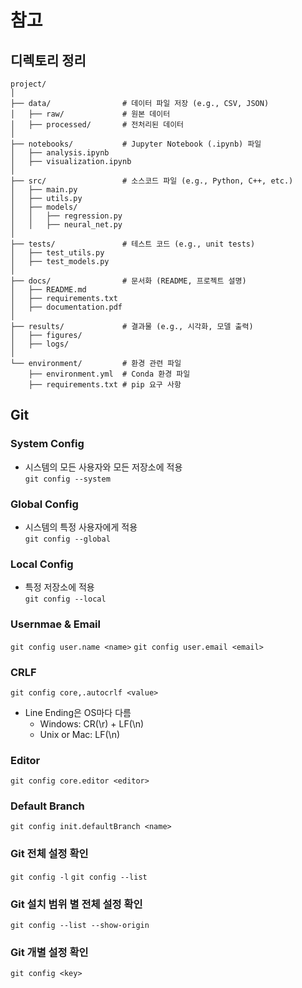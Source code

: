 # 참고

## 디렉토리 정리
```
project/
│
├── data/                # 데이터 파일 저장 (e.g., CSV, JSON)
│   ├── raw/             # 원본 데이터
│   ├── processed/       # 전처리된 데이터
│
├── notebooks/           # Jupyter Notebook (.ipynb) 파일
│   ├── analysis.ipynb
│   ├── visualization.ipynb
│
├── src/                 # 소스코드 파일 (e.g., Python, C++, etc.)
│   ├── main.py
│   ├── utils.py
│   ├── models/
│   │   ├── regression.py
│   │   ├── neural_net.py
│
├── tests/               # 테스트 코드 (e.g., unit tests)
│   ├── test_utils.py
│   ├── test_models.py
│
├── docs/                # 문서화 (README, 프로젝트 설명)
│   ├── README.md
│   ├── requirements.txt
│   ├── documentation.pdf
│
├── results/             # 결과물 (e.g., 시각화, 모델 출력)
│   ├── figures/
│   ├── logs/
│
└── environment/         # 환경 관련 파일
    ├── environment.yml  # Conda 환경 파일
    ├── requirements.txt # pip 요구 사항
```

## Git

### System Config
- 시스템의  모든 사용자와 모든 저장소에 적용   
`git config --system`

### Global Config
- 시스템의 특정 사용자에게 적용   
`git config --global`

### Local Config
- 특정 저장소에 적용   
`git config --local`

### Usernmae & Email
`git config user.name <name>`
`git config user.email <email>`

### CRLF
`git config core,.autocrlf <value>`

- Line Ending은 OS마다 다름
    - Windows: CR(\r) + LF(\n)
    - Unix or Mac: LF(\n)

### Editor
`git config core.editor <editor>`

### Default Branch
`git config init.defaultBranch <name>`

### Git 전체 설정 확인
`git config -l`
`git config --list`

### Git 설치 범위 별 전체 설정 확인
`git config --list --show-origin`

### Git 개별 설정 확인
`git config <key>`
